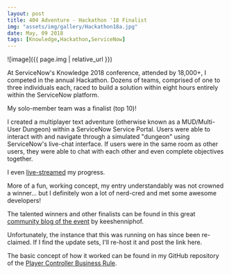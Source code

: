 ```yaml
---
layout: post
title: 404 Adventure - Hackathon '18 Finalist
img: "assets/img/gallery/Hackathon18a.jpg"
date: May, 09 2018
tags: [Knowledge,Hackathon,ServiceNow]
---
```


![image]({{ page.img | relative_url }})

At ServiceNow's Knowledge 2018 conference, attended by 18,000+, I competed in the annual Hackathon.<!--endexcerpt--> Dozens of teams, comprised of one to three individuals each, raced to build a solution within eight hours entirely within the ServiceNow platform.

My solo-member team was a finalist (top 10)!

I created a multiplayer text adventure (otherwise known as a MUD/Multi-User Dungeon) within a ServiceNow Service Portal. Users were able to interact with and navigate through a simulated "dungeon" using ServiceNow's live-chat interface. If users were in the same room as other users, they were able to chat with each other and even complete objectives together.

I even [live-streamed](https://www.youtube.com/watch?v=8DiJTh-x-IY) my progress.

More of a fun, working concept, my entry understandably was not crowned a winner... but I definitely won a lot of nerd-cred and met some awesome developers!

The talented winners and other finalists can be found in this great [community blog of the event](https://community.servicenow.com/community?id=community_blog&sys_id=2213cba6dbbd13002b6dfb651f9619b1) by keeshenniphof.

Unfortunately, the instance that this was running on has since been re-claimed. If I find the update sets, I'll re-host it and post the link here.

The basic concept of how it worked can be found in my GitHub repository of the [Player Controller Business Rule](https://github.com/earlduque/SN-404-ADV/blob/master/Hackathon/404%20Player%20Controller.js).